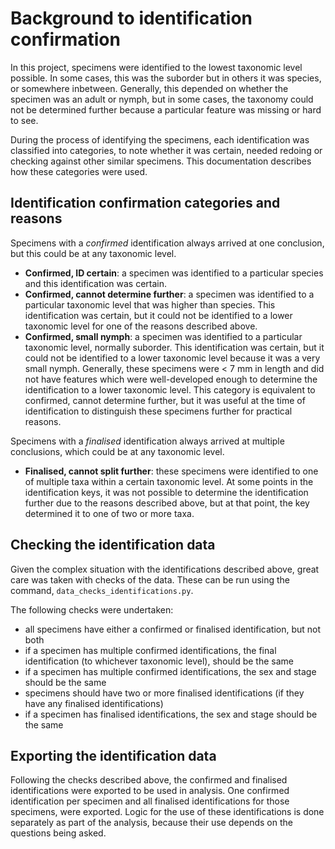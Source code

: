# Background to identification confirmation

In this project, specimens were identified to the lowest taxonomic level possible. In some cases, this was the suborder but in others it was species, or somewhere inbetween. Generally, this depended on whether the specimen was an adult or nymph, but in some cases, the taxonomy could not be determined further because a particular feature was missing or hard to see. 

During the process of identifying the specimens, each identification was classified into categories, to note whether it was certain, needed redoing or checking against other similar specimens. This documentation describes how these categories were used. 

## Identification confirmation categories and reasons

Specimens with a *confirmed* identification always arrived at one conclusion, but this could be at any taxonomic level.

- **Confirmed, ID certain**: a specimen was identified to a particular species and this identification was certain.
- **Confirmed, cannot determine further**: a specimen was identified to a particular taxonomic level that was higher than species. This identification was certain, but it could not be identified to a lower taxonomic level for one of the reasons described above.
- **Confirmed, small nymph**: a specimen was identified to a particular taxonomic level, normally suborder. This identification was certain, but it could not be identified to a lower taxonomic level because it was a very small nymph. Generally, these specimens were < 7 mm in length and did not have features which were well-developed enough to determine the identification to a lower taxonomic level. This category is equivalent to confirmed, cannot determine further, but it was useful at the time of identification to distinguish these specimens further for practical reasons.

Specimens with a *finalised* identification always arrived at multiple conclusions, which could be at any taxonomic level.

- **Finalised, cannot split further**: these specimens were identified to one of multiple taxa within a certain taxonomic level. At some points in the identification keys, it was not possible to determine the identification further due to the reasons described above, but at that point, the key determined it to one of two or more taxa. 

## Checking the identification data

Given the complex situation with the identifications described above, great care was taken with checks of the data. These can be run using the command, `data_checks_identifications.py`. 

The following checks were undertaken: 
- all specimens have either a confirmed or finalised identification, but not both
- if a specimen has multiple confirmed identifications, the final identification (to whichever taxonomic level), should be the same
- if a specimen has multiple confirmed identifications, the sex and stage should be the same
- specimens should have two or more finalised identifications (if they have any finalised identifications)
- if a specimen has finalised identifications, the sex and stage should be the same

## Exporting the identification data

Following the checks described above, the confirmed and finalised identifications were exported to be used in analysis. One confirmed identification per specimen and all finalised identifications for those specimens, were exported. Logic for the use of these identifications is done separately as part of the analysis, because their use depends on the questions being asked.